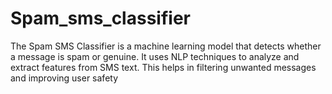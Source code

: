 # Spam_sms_classifier
The Spam SMS Classifier is a machine learning model that detects whether a message is spam or genuine. It uses NLP techniques to analyze and extract features from SMS text. This helps in filtering unwanted messages and improving user safety
